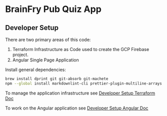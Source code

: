 # BrainFry Pub Quiz App

## Developer Setup

There are two primary areas of this code:

1. Terraform Infrastructure as Code used to create the GCP Firebase project.
2. Angular Single Page Application

Install general dependencies:

```sh
brew install dprint git git-absorb git-machete
npm --global install markdownlint-cli prettier-plugin-multiline-arrays prettier
```

To manage the application infrastructure see [Developer Setup Terraform Doc](docs/developer-setup-terraform.md)

To work on the Angular application see [Developer Setup Angular Doc](docs/developer-setup-angular.md)
